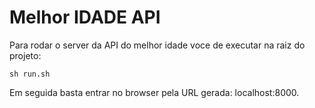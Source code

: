 # Melhor IDADE API

Para rodar o server da API do melhor idade voce de executar na raiz do projeto:

```
sh run.sh
```

Em seguida basta entrar no browser pela URL gerada: localhost:8000.